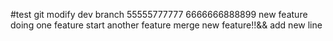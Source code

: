 #test git 
modify dev branch
55555777777
6666666888899
new feature
doing one feature
start another feature
merge new feature!!&&
add new line
